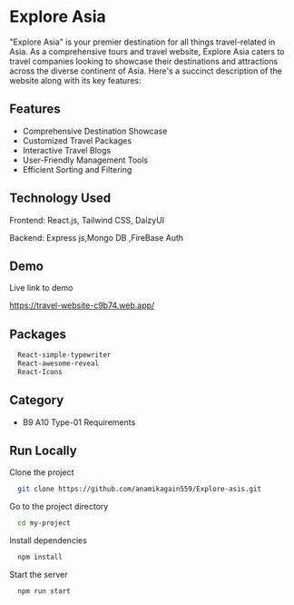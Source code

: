 
# Explore Asia

"Explore Asia" is your premier destination for all things travel-related in Asia. As a comprehensive tours and travel website, Explore Asia caters to travel companies looking to showcase their destinations and attractions across the diverse continent of Asia. Here's a succinct description of the website along with its key features:







## Features

- Comprehensive Destination Showcase
 - Customized Travel Packages
- Interactive Travel Blogs
- User-Friendly Management Tools
 - Efficient Sorting and Filtering


## Technology Used

Frontend: React.js, Tailwind CSS, DaizyUI

Backend: Express js,Mongo DB ,FireBase Auth


## Demo

Live link to demo

https://travel-website-c9b74.web.app/


## Packages


```bash
  React-simple-typewriter
  React-awesome-reveal
  React-Icons

```
    
## Category

 - B9 A10 Type-01 Requirements
## Run Locally

Clone the project

```bash
  git clone https://github.com/anamikagain559/Explore-asis.git
```

Go to the project directory

```bash
  cd my-project
```

Install dependencies

```bash
  npm install
```

Start the server

```bash
  npm run start
```

